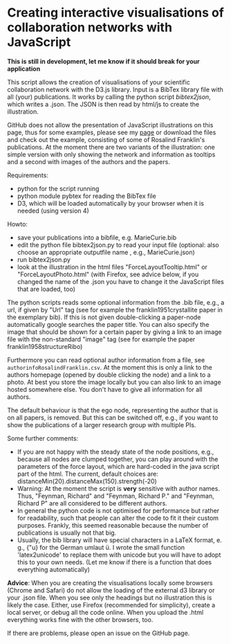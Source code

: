 # Creating interactive visualisations of collaboration networks with JavaScript

**This is still in development, let me know if it should break for your application**


This script allows the creation of visualisations of your scientific collaboration network with the D3.js library. Input is a BibTex library file with all (your) publications. It works by calling the python script  *bibtex2json*, which writes a .json. The JSON is then read by html/js to create the illustration.

GitHub does not allow the presentation of JavaScript illustrations on this page, thus for some examples, please see my [page](http://www.dtc.ox.ac.uk/people/14/klimmf/networkIllustration.html) or download the files and check out the example, consisting of some of Rosalind Franklin's publications. At the moment there are two variants of the illustration: one simple version with only showing the network and information as tooltips and a second with images of the authors and the papers.

Requirements:
  - python for the script running
  - python module pybtex for reading the BibTex file
  - D3, which will be loaded automatically by your browser when it is needed (using version 4)

Howto:
  - save your publications into a bibfile, e.g. MarieCurie.bib
  - edit the python file bibtex2json.py to read your input file (optional: also choose an appropriate outputfile name , e.g., MarieCurie.json)
  - run bibtex2json.py
  - look at the illustration in the html files "ForceLayoutTooltip.html" or "ForceLayoutPhoto.html"  (with Firefox, see advice below, if you changed the name of the .json you have to change it the JavaScript files that are loaded, too)

The python scripts reads some optional information from the .bib file, e.g., a url, if given by "Url" tag (see for example the franklin1951crystallite paper in the exemplary bib). If this is not given double-clicking a paper-node automatically google searches the paper title. You can also specify the image that should be shown for a certain paper by giving a link to an image file with the non-standard "image" tag (see for example the paper franklin1958structureRibo)

Furthermore you can read optional author information from a file, see `authorinfoRosalindFranklin.csv`. At the moment this is only a link to the authors homepage (opened by double clicking the node) and a link to a photo. At best you store the image locally but you can also link to an image hosted somewhere else. You don't have to give all information for all authors.

The default behaviour is that the ego node, representing the author that is on all papers, is removed. But this can be switched off, e.g., if you want to show the publications of a larger research group with multiple PIs.

Some further comments:
- If you are not happy with the steady state of the node positions, e.g., because all nodes are clumped together, you can play around with the parameters of the force layout, which are hard-coded in the java script part of the html. The current, default choices are: distanceMin(20).distanceMax(150).strength(-20)
- Warning: At the moment the script is **very** sensitive with author names. Thus, "Feynman, Richard" and "Feynman, Richard P." and "Feynman, Richard P" are all considered to be different authors.
- In general the python code is not optimised for performance but rather for readability, such that people can alter the code to fit it their custom purposes. Frankly, this seemed reasonable because the number of publications is usually not that big.
- Usually, the bib library will have special characters in a LaTeX format, e. g., {\"u} for the German umlaut ü. I wrote the small function 'latex2unicode' to replace them with unicode but you will have to adopt this to your own needs. (Let me know if there is a function that does everything automatically)

**Advice**: When you are creating the visualisations locally some browsers (Chrome and Safari) do not allow the loading of the external d3 library or your .json file. When you see only the headings but no illustration this is likely the case. Either, use Firefox (recommended for simplicity), create a local server, or debug all the code online. When you upload the .html everything works fine with the other browsers, too.

If there are problems, please open an issue on the GitHub page.
